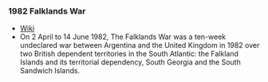 ### 1982 Falklands War
- [Wiki](https://en.wikipedia.org/wiki/Falklands_War)
- On 2 April to 14 June 1982, The Falklands War was a ten-week undeclared war between Argentina and the United Kingdom in 1982 over two British dependent territories in the South Atlantic: the Falkland Islands and its territorial dependency, South Georgia and the South Sandwich Islands. 
